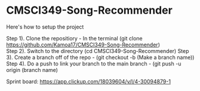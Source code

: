 # CMSCI349-Song-Recommender

Here's how to setup the project

Step 1). Clone the repositiory - In the terminal (git clone https://github.com/Kamoa17/CMSCI349-Song-Recommender) </br >
Step 2). Switch to the directory (cd CMSCI349-Song-Recommender)
Step 3). Create a branch off of the repo - (git checkout -b (Make a branch name))
Step 4). Do a push to link your branch to the main branch - (git push -u origin (branch name)

Sprint board: https://app.clickup.com/18039604/v/l/4-30094879-1
